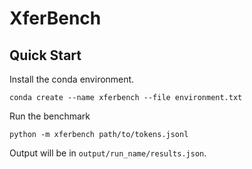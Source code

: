XferBench
=========

## Quick Start

Install the conda environment.

    conda create --name xferbench --file environment.txt

Run the benchmark

    python -m xferbench path/to/tokens.jsonl

Output will be in `output/run_name/results.json`.

